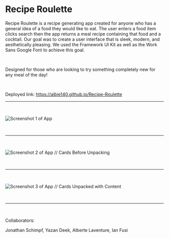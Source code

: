 # Recipe Roulette

Recipe Roulette is a recipe generating app created for anyone who has a general idea of a food they would like to eat. The user enters a food item clicks search then the app returns a meal recipe containing that food and a cocktail. Our goal was to create a user interface that is sleek, modern, and aesthetically pleasing. We used the Framework UI Kit as well as the Work Sans Google Font to achieve this goal.

&nbsp;

Designed for those who are looking to try something completely new for any meal of the day! 

&nbsp;


Deployed link:  https://albie140.github.io/Recipe-Roulette

---------------

&nbsp;

![Screenshot 1 of App](RecipeRoulette_ScreenShot_Update1.png)

&nbsp;

----------------

&nbsp;

![Screenshot 2 of App // Cards Before Unpacking](RecipeRoulette_ScreenShot_Update2.png)

&nbsp;

----------------

&nbsp;

![Screenshot 3 of App // Cards Unpacked with Content](RecipeRoulette_ScreenShot_Update3.png)

&nbsp;

----------------

&nbsp;

Collaborators:

Jonathan Schimpf,
Yazan Deek,
Alberte Laventure,
Ian Fusi